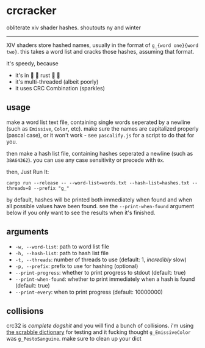 # crcracker

obliterate xiv shader hashes. shoutouts ny and winter

---

XIV shaders store hashed names, usually in the format of `g_{word one}{word two}`. this takes a word list and cracks those hashes, assuming that format.

it's speedy, because

- it's in :rocket: :crab: rust :crab: :rocket:
- it's multi-threaded (albeit poorly)
- it uses CRC Combination (sparkles)

## usage

make a word list text file, containing single words seperated by a newline (such as `Emissive`, `Color`, etc). make sure the names are capitalized properly (pascal case), or it won't work - see `pascalify.js` for a script to do that for you.

then make a hash list file, containing hashes seperated a newline (such as `38A64362`). you can use any case sensitivity or precede with `0x`.

then, Just Run It:

```shell
cargo run --release -- --word-list=words.txt --hash-list=hashes.txt --threads=8 --prefix "g_"
```

by default, hashes will be printed both immediately when found and when all possible values have been found. see the `--print-when-found` argument below if you only want to see the results when it's finished.

## arguments

- `-w, --word-list`: path to word list file
- `-h, --hash-list`: path to hash list file
- `-t, --threads`: number of threads to use (default: 1, *incredibly* slow)
- `-p, --prefix`: prefix to use for hashing (optional)
- `--print-progress`: whether to print progress to stdout (default: true)
- `--print-when-found`: whether to print immediately when a hash is found (default: true)
- `--print-every`: when to print progress (default: 10000000)

## collisions

crc32 is *complete dogshit* and you will find a bunch of collisions. i'm using [the scrabble dictionary](https://raw.githubusercontent.com/raun/Scrabble/master/words.txt) for testing and it fucking thought `g_EmissiveColor` was `g_PestoSanguine`. make sure to clean up your dict
